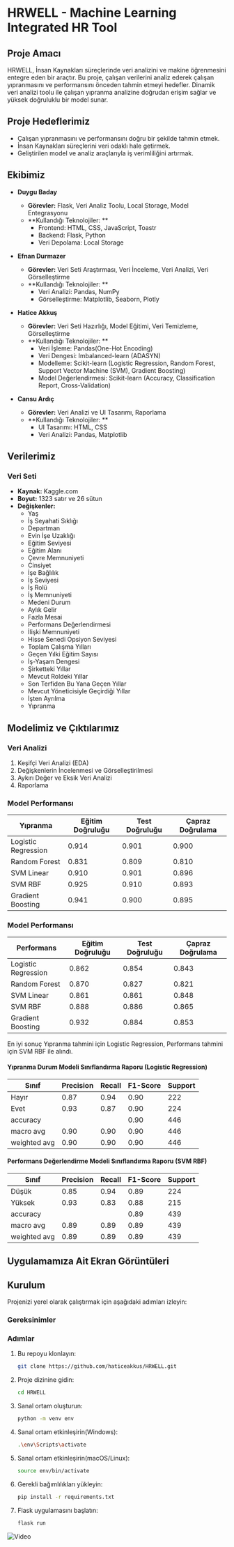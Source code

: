 # HRWELL - Machine Learning Integrated HR Tool

## Proje Amacı
HRWELL, İnsan Kaynakları süreçlerinde veri analizini ve makine öğrenmesini entegre eden bir araçtır. Bu proje, çalışan verilerini analiz ederek çalışan yıpranmasını ve performansını önceden tahmin etmeyi hedefler. Dinamik veri analizi toolu ile çalışan yıpranma analizine doğrudan erişim sağlar ve yüksek doğruluklu bir model sunar.

## Proje Hedeflerimiz
- Çalışan yıpranmasını ve performansını doğru bir şekilde tahmin etmek.
- İnsan Kaynakları süreçlerini veri odaklı hale getirmek.
- Geliştirilen model ve analiz araçlarıyla iş verimliliğini artırmak.

## Ekibimiz
- **Duygu Baday**
  - **Görevler:** Flask, Veri Analiz Toolu, Local Storage, Model Entegrasyonu
  - **Kullandığı Teknolojiler: **
    - Frontend: HTML, CSS, JavaScript, Toastr
    - Backend: Flask, Python
    - Veri Depolama: Local Storage
      
- **Efnan Durmazer**
  - **Görevler:** Veri Seti Araştırması, Veri İnceleme, Veri Analizi, Veri Görselleştirme
  - **Kullandığı Teknolojiler: **
    - Veri Analizi: Pandas, NumPy
    - Görselleştirme: Matplotlib, Seaborn, Plotly
      
- **Hatice Akkuş**
  - **Görevler:** Veri Seti Hazırlığı, Model Eğitimi, Veri Temizleme, Görselleştirme
  - **Kullandığı Teknolojiler: **
    - Veri İşleme: Pandas(One-Hot Encoding)
    - Veri Dengesi: Imbalanced-learn (ADASYN)
    - Modelleme: Scikit-learn (Logistic Regression, Random Forest, Support Vector Machine (SVM), Gradient Boosting)
    - Model Değerlendirmesi: Scikit-learn (Accuracy, Classification Report, Cross-Validation)

- **Cansu Ardıç**
  - **Görevler:** Veri Analizi ve UI Tasarımı, Raporlama
  - **Kullandığı Teknolojiler: **
    - UI Tasarımı: HTML, CSS
    - Veri Analizi: Pandas, Matplotlib


## Verilerimiz
### Veri Seti
- **Kaynak:** Kaggle.com
- **Boyut:** 1323 satır ve 26 sütun
- **Değişkenler:**
  - Yaş
  - İş Seyahati Sıklığı
  - Departman
  - Evin İşe Uzaklığı
  - Eğitim Seviyesi
  - Eğitim Alanı
  - Çevre Memnuniyeti
  - Cinsiyet
  - İşe Bağlılık
  - İş Seviyesi
  - İş Rolü
  - İş Memnuniyeti
  - Medeni Durum
  - Aylık Gelir
  - Fazla Mesai
  - Performans Değerlendirmesi
  - İlişki Memnuniyeti
  - Hisse Senedi Opsiyon Seviyesi
  - Toplam Çalışma Yılları
  - Geçen Yılki Eğitim Sayısı
  - İş-Yaşam Dengesi
  - Şirketteki Yıllar
  - Mevcut Roldeki Yıllar
  - Son Terfiden Bu Yana Geçen Yıllar
  - Mevcut Yöneticisiyle Geçirdiği Yıllar
  - İşten Ayrılma
  - Yıpranma

## Modelimiz ve Çıktılarımız
### Veri Analizi 
1. Keşifçi Veri Analizi (EDA)
2. Değişkenlerin İncelenmesi ve Görselleştirilmesi
3. Aykırı Değer ve Eksik Veri Analizi
4. Raporlama


### Model Performansı
| Yıpranma           | Eğitim Doğruluğu | Test Doğruluğu | Çapraz Doğrulama |
|--------------------|------------------|----------------|------------------|
| Logistic Regression| 0.914            | 0.901          | 0.900            |
| Random Forest      | 0.831            | 0.809          | 0.810            |
| SVM Linear         | 0.910            | 0.901          | 0.896            |
| SVM RBF            | 0.925            | 0.910          | 0.893            |
| Gradient Boosting  | 0.941            | 0.900          | 0.895            |

### Model Performansı
| Performans         | Eğitim Doğruluğu | Test Doğruluğu | Çapraz Doğrulama |
|--------------------|------------------|----------------|------------------|
| Logistic Regression| 0.862            | 0.854          | 0.843            |
| Random Forest      | 0.870            | 0.827          | 0.821            |
| SVM Linear         | 0.861            | 0.861          | 0.848            |
| SVM RBF            | 0.888            | 0.886          | 0.865            |
| Gradient Boosting  | 0.932            | 0.884          | 0.853            |

 En iyi sonuç Yıpranma tahmini için Logistic Regression, Performans tahmini için SVM RBF ile alındı.
 
#### Yıpranma Durum Modeli Sınıflandırma Raporu (Logistic Regression)

|   Sınıf      | Precision | Recall | F1-Score | Support |
|--------------|-----------|--------|----------|---------|
| Hayır        | 0.87      | 0.94   | 0.90     | 222     |
| Evet         | 0.93      | 0.87   | 0.90     | 224     |
| accuracy     |           |        | 0.90     | 446     |
| macro avg    | 0.90      | 0.90   | 0.90     | 446     |
| weighted avg | 0.90      | 0.90   | 0.90     | 446     |


#### Performans Değerlendirme Modeli Sınıflandırma Raporu (SVM RBF)

|   Sınıf      | Precision | Recall | F1-Score | Support |
|--------------|-----------|--------|----------|---------|
| Düşük        | 0.85      | 0.94   | 0.89     | 224     |
| Yüksek       | 0.93      | 0.83   | 0.88     | 215     |
| accuracy     |           |        | 0.89     | 439     |
| macro avg    | 0.89      | 0.89   | 0.89     | 439     |
| weighted avg | 0.89      | 0.89   | 0.89     | 439     |

## Uygulamamıza Ait Ekran Görüntüleri


## Kurulum
Projenizi yerel olarak çalıştırmak için aşağıdaki adımları izleyin:

### Gereksinimler

### Adımlar
1. Bu repoyu klonlayın:
   ```bash
   git clone https://github.com/haticeakkus/HRWELL.git

2. Proje dizinine gidin:
   ```bash
   cd HRWELL

3. Sanal ortam oluşturun:
   ```bash
   python -m venv env

4. Sanal ortam etkinleşirin(Windows):
   ```bash
   .\env\Scripts\activate

5. Sanal ortam etkinleşirin(macOS/Linux):
   ```bash
   source env/bin/activate

5. Gerekli bağımlılıkları yükleyin:
   ```bash
   pip install -r requirements.txt

6. Flask uygulamasını başlatın:
   ```bash
   flask run


![Video](HRWELL_UI.gif)
